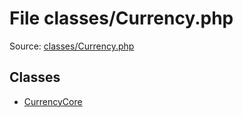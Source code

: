 File classes/Currency.php
=========

Source: [classes/Currency.php](https://github.com/PrestaShop/PrestaShop/blob/1.6.1.3/classes/Currency.php)


Classes
-------

* [CurrencyCore](class.CurrencyCore.md)

